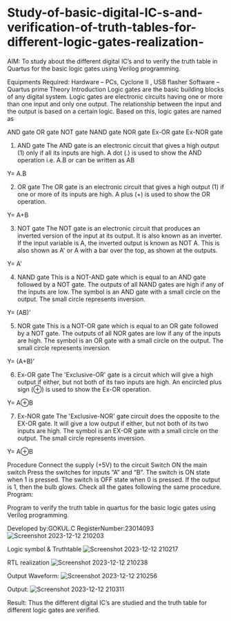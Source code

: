 # Study-of-basic-digital-IC-s-and-verification-of-truth-tables-for-different-logic-gates-realization-
 AIM:
To study about the different digital IC’s and to verify the truth table in Quartus for the basic logic gates using Verilog programming.

Equipments Required:
Hardware – PCs, Cyclone II , USB flasher
Software – Quartus prime
Theory
Introduction
Logic gates are the basic building blocks of any digital system. Logic gates are electronic circuits having one or more than one input and only one output. The relationship between the input and the output is based on a certain logic. Based on this, logic gates are named as

AND gate
OR gate
NOT gate
NAND gate
NOR gate
Ex-OR gate
Ex-NOR gate
1) AND gate
The AND gate is an electronic circuit that gives a high output (1) only if all its inputs are high. A dot (.) is used to show the AND operation i.e. A.B or can be written as AB

Y= A.B

2) OR gate
The OR gate is an electronic circuit that gives a high output (1) if one or more of its inputs are high. A plus (+) is used to show the OR operation.

Y= A+B

3) NOT gate
The NOT gate is an electronic circuit that produces an inverted version of the input at its output. It is also known as an inverter. If the input variable is A, the inverted output is known as NOT A. This is also shown as A' or A with a bar over the top, as shown at the outputs.

Y= A'

4) NAND gate
This is a NOT-AND gate which is equal to an AND gate followed by a NOT gate. The outputs of all NAND gates are high if any of the inputs are low. The symbol is an AND gate with a small circle on the output. The small circle represents inversion.

Y= (AB)’

5) NOR gate
This is a NOT-OR gate which is equal to an OR gate followed by a NOT gate. The outputs of all NOR gates are low if any of the inputs are high. The symbol is an OR gate with a small circle on the output. The small circle represents inversion.

Y= (A+B)’

6) Ex-OR gate
The 'Exclusive-OR' gate is a circuit which will give a high output if either, but not both of its two inputs are high. An encircled plus sign (⊕) is used to show the Ex-OR operation.

Y= A⊕B

7) Ex-NOR gate
The 'Exclusive-NOR' gate circuit does the opposite to the EX-OR gate. It will give a low output if either, but not both of its two inputs are high. The symbol is an EX-OR gate with a small circle on the output. The small circle represents inversion.

Y= A⊕B

Procedure
Connect the supply (+5V) to the circuit
Switch ON the main switch
Press the switches for inputs “A” and “B”. The switch is ON state when 1 is pressed. The switch is OFF state when 0 is pressed.
If the output is 1, then the bulb glows.
Check all the gates following the same procedure.
Program:

Program to verify the truth table in quartus for the basic logic gates using Verilog programming.

Developed by:GOKUL.C 
RegisterNumber:23014093
![Screenshot 2023-12-12 210203](https://github.com/Gokul1410/Study-of-basic-digital-IC-s-and-verification-of-truth-tables-for-different-logic-gates-realization-/assets/153058321/9b64d97f-8983-4aef-9ca3-ac0628f85bda)


Logic symbol & Truthtable
![Screenshot 2023-12-12 210217](https://github.com/Gokul1410/Study-of-basic-digital-IC-s-and-verification-of-truth-tables-for-different-logic-gates-realization-/assets/153058321/a89cda01-e545-4ccf-bffd-21b6f9ff5129)

RTL realization
![Screenshot 2023-12-12 210238](https://github.com/Gokul1410/Study-of-basic-digital-IC-s-and-verification-of-truth-tables-for-different-logic-gates-realization-/assets/153058321/9a64560e-4f51-41de-8b52-2baafcc19d0a)

Output Waveform:
![Screenshot 2023-12-12 210256](https://github.com/Gokul1410/Study-of-basic-digital-IC-s-and-verification-of-truth-tables-for-different-logic-gates-realization-/assets/153058321/10887caa-b5e3-4607-8c70-cb4840a51795)

Output:
![Screenshot 2023-12-12 210311](https://github.com/Gokul1410/Study-of-basic-digital-IC-s-and-verification-of-truth-tables-for-different-logic-gates-realization-/assets/153058321/f5787f65-d83e-4f97-990c-826e5794e197)


Result:
Thus the different digital IC’s are studied and the truth table for different logic gates are verified.
